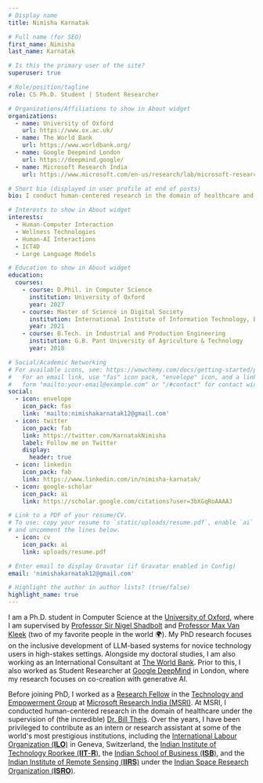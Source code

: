 ```yaml
---
# Display name
title: Nimisha Karnatak

# Full name (for SEO)
first_name: Nimisha
last_name: Karnatak

# Is this the primary user of the site?
superuser: true

# Role/position/tagline
role: CS Ph.D. Student | Student Researcher

# Organizations/Affiliations to show in About widget
organizations:
  - name: University of Oxford
    url: https://www.ox.ac.uk/
  - name: The World Bank
    url: https://www.worldbank.org/
  - name: Google Deepmind London
    url: https://deepmind.google/
  - name: Microsoft Research India
    url: https://www.microsoft.com/en-us/research/lab/microsoft-research-india/

# Short bio (displayed in user profile at end of posts)
bio: I conduct human-centered research in the domain of healthcare and accessibility.

# Interests to show in About widget
interests:
  - Human-Computer Interaction
  - Wellness Technologies
  - Human-AI Interactions
  - ICT4D
  - Large Language Models

# Education to show in About widget
education:
  courses:
    - course: D.Phil. in Computer Science
      institution: University of Oxford
      year: 2027
    - course: Master of Science in Digital Society
      institution: International Institute of Information Technology, Bangalore
      year: 2021
    - course: B.Tech. in Industrial and Production Engineering
      institution: G.B. Pant University of Agriculture & Technology
      year: 2018

# Social/Academic Networking
# For available icons, see: https://wowchemy.com/docs/getting-started/page-builder/#icons
#   For an email link, use "fas" icon pack, "envelope" icon, and a link in the
#   form "mailto:your-email@example.com" or "/#contact" for contact widget.
social:
  - icon: envelope
    icon_pack: fas
    link: 'mailto:nimishakarnatak12@gmail.com'
  - icon: twitter
    icon_pack: fab
    link: https://twitter.com/KarnatakNimisha
    label: Follow me on Twitter
    display:
      header: true
  - icon: linkedin
    icon_pack: fab
    link: https://www.linkedin.com/in/nimisha-karnatak/
  - icon: google-scholar
    icon_pack: ai
    link: https://scholar.google.com/citations?user=3bXGqRoAAAAJ

# Link to a PDF of your resume/CV.
# To use: copy your resume to `static/uploads/resume.pdf`, enable `ai` icons in `params.yaml`,
# and uncomment the lines below.
  - icon: cv
    icon_pack: ai
    link: uploads/resume.pdf

# Enter email to display Gravatar (if Gravatar enabled in Config)
email: 'nimishakarnatak12@gmail.com'

# Highlight the author in author lists? (true/false)
highlight_name: true
---
```


<!-- My research is driven by the fundamental need to address the inequalities faced by underserved populations, with the ultimate mission of improving their quality of life. This commitment shapes my ongoing  -->

I am a Ph.D. student in Computer Science at the [University of Oxford](https://www.ox.ac.uk/), where I am supervised by [Professor Sir Nigel Shadbolt](https://en.wikipedia.org/wiki/Nigel_Shadbolt) and [Professor Max Van Kleek](https://www.cs.ox.ac.uk/people/max.vankleek/) (two of my favorite people in the world 🌍). My PhD research focuses on the inclusive development of LLM-based systems for novice technology users in high-stakes settings. Alongside my doctoral studies, I am also working as an International Consultant at [The World Bank](https://www.worldbank.org/). Prior to this, I also worked as Student Researcher at [Google DeepMind](https://deepmind.google/) in London, where my research focuses on co-creation with generative AI.

Before joining PhD, I worked as a [Research Fellow](https://www.microsoft.com/en-us/research/academic-program/research-fellows-program-at-microsoft-research-india/) in the [Technology and Empowerment Group](https://www.microsoft.com/en-us/research/theme/technology-and-empowerment/) at [Microsoft Research India (MSRI)](https://www.microsoft.com/en-us/research/lab/microsoft-research-india/). At MSRI, I conducted human-centered research in the domain of healthcare under the supervision of (the incredible) [Dr. Bill Theis](https://en.wikipedia.org/wiki/Bill_Thies). Over the years, I have been privileged to contribute as an intern or research assistant at some of the world's most prestigious institutions, including the [International Labour Organization (𝐈𝐋𝐎)](https://www.ilo.org/) in Geneva, Switzerland, the [Indian Institute of Technology Roorkee (𝐈𝐈𝐓-𝐑)](https://www.iitr.ac.in/), the [Indian School of Business (𝐈𝐒𝐁)](https://www.isb.edu/en.html), and the [Indian Institute of Remote Sensing (𝐈𝐈𝐑𝐒)](https://www.iirs.gov.in/) under the [Indian Space Research Organization (𝐈𝐒𝐑𝐎)](https://www.isro.gov.in/).

<!-- {{< icon name="download" pack="fas" >}} Download my {{< staticref "uploads/resume.pdf" "newtab" >}}resumé{{< /staticref >}}. -->
